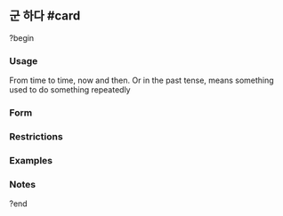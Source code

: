 ## 군 하다 #card
?begin
### Usage
From time to time, now and then. Or in the past tense, means something used to do something repeatedly

### Form
### Restrictions
### Examples
### Notes
?end
